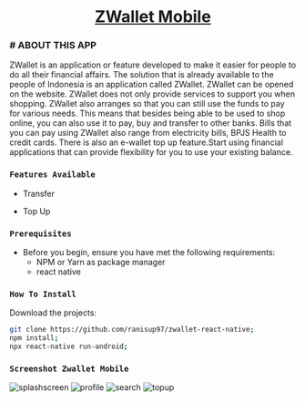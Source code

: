 <h1 align="center">
	<a href="#">
		ZWallet Mobile
	</a>
</h1>


### # ABOUT THIS APP
ZWallet is an application or feature developed to make it easier for people to do all their financial affairs. The solution that is already available to the people of Indonesia is an application called ZWallet. ZWallet can be opened on the website. ZWallet does not only provide services to support you when shopping.
ZWallet also arranges so that you can still use the funds to pay for various needs. This means that besides being able to be used to shop online, you can also use it to pay, buy and transfer to other banks. Bills that you can pay using ZWallet also range from electricity bills, BPJS Health to credit cards. There is also an e-wallet top up feature.Start using financial applications that can provide flexibility for you to use your existing balance.

### `Features Available`

- Transfer
* Top Up

### `Prerequisites`

- Before you begin, ensure you have met the following requirements:
  - NPM or Yarn as package manager
  - react native
  
### `How To Install`
Download the projects: 
```bash
git clone https://github.com/ranisup97/zwallet-react-native;
npm install;
npx react-native run-android;

```
### `Screenshot Zwallet Mobile`
![splashscreen](https://user-images.githubusercontent.com/51501974/102959754-ed6cf200-4512-11eb-8680-41b4d79bf212.jpeg)		![profile](https://user-images.githubusercontent.com/51501974/102960095-c9f67700-4513-11eb-9267-ea2653ed14fc.jpeg)	![search](https://user-images.githubusercontent.com/51501974/102960097-ca8f0d80-4513-11eb-89bf-eadbd3ccd5bc.jpeg)	![topup](https://user-images.githubusercontent.com/51501974/102960256-235ea600-4514-11eb-9c93-dc9aeefde1fe.jpeg)

